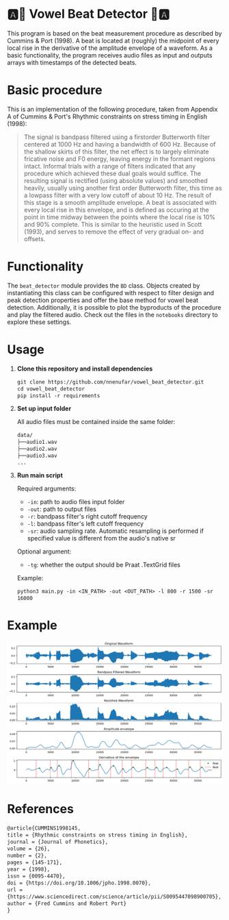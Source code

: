 #  🅰️🥁 Vowel Beat Detector 🥁🅰️
This program is based on the beat measurement procedure as described by Cummins &amp; Port (1998). A beat is located at (roughly) the midpoint of every local rise in the derivative of the amplitude envelope of a waveform. As a basic functionality, the program receives audio files as input and outputs arrays with timestamps of the detected beats.

# Basic procedure
This is an implementation of the following procedure, taken from Appendix A of Cummins & Port's Rhythmic constraints on stress timing in English (1998):

> The signal is bandpass filtered using a firstorder Butterworth filter centered at 1000 Hz and having a bandwidth of 600 Hz. Because of the shallow skirts of this filter, the net effect is to largely eliminate fricative noise and F0 energy, leaving energy in the formant regions intact. Informal trials with a range  of filters indicated that any procedure which achieved these dual goals would suffice. The resulting signal is rectified (using absolute values) and smoothed heavily, usually using another first order Butterworth filter, this time as a lowpass filter with a very low cutoff of about 10 Hz. The result of this stage is a smooth amplitude envelope. A beat is associated with every local rise in this envelope, and is defined as occuring at the point in time midway between the points where the local rise is 10% and 90% complete. This is similar to the heuristic used in Scott (1993), and serves to remove the effect of very gradual on- and offsets.

# Functionality
The `beat_detector` module provides the `BD` class. Objects created by instantiating this class can be configured with respect to filter design and peak detection properties and offer the base method for vowel beat detection. Additionally, it is possible to plot the byproducts of the procedure and play the filtered audio. Check out the files in the `notebooks` directory to explore these settings.

# Usage
1. **Clone this repository and install dependencies**
    ```
    git clone https://github.com/nnenufar/vowel_beat_detector.git
    cd vowel_beat_detector
    pip install -r requirements
    ```
2. **Set up input folder**

    All audio files must be contained inside the same folder:
    ```
    data/
    ├──audio1.wav
    ├──audio2.wav
    ├──audio3.wav
    ...
    
3. **Run main script**

    Required arguments:
    * `-in`: path to audio files input folder
    * `-out`: path to output files
    * `-r`: bandpass filter's right cutoff frequency
    * `-l`: bandpass filter's left cutoff frequency
    * `-sr`: audio sampling rate. Automatic resampling is performed if specified value is different from the audio's native sr
    
    Optional argument:
    * `-tg`: whether the output should be Praat .TextGrid files

    Example:
    
    ```
    python3 main.py -in <IN_PATH> -out <OUT_PATH> -l 800 -r 1500 -sr 16000
    ```

# Example
![Image](images/example.png)

# References

```
@article{CUMMINS1998145,
title = {Rhythmic constraints on stress timing in English},
journal = {Journal of Phonetics},
volume = {26},
number = {2},
pages = {145-171},
year = {1998},
issn = {0095-4470},
doi = {https://doi.org/10.1006/jpho.1998.0070},
url = {https://www.sciencedirect.com/science/article/pii/S0095447098900705},
author = {Fred Cummins and Robert Port}
}
```

